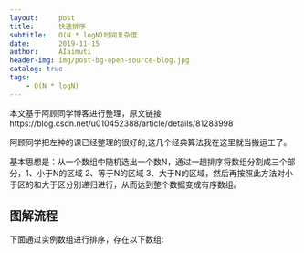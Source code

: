 ```yaml
---
layout:     post
title:      快速排序
subtitle:   O(N * logN)时间复杂度
date:       2019-11-15
author:     AIaimuti
header-img: img/post-bg-open-source-blog.jpg
catalog: true
tags:
    - O(N * logN)
---
```



本文基于阿顾同学博客进行整理，原文链接https://blog.csdn.net/u010452388/article/details/81283998

阿顾同学把左神的课已经整理的很好的,这几个经典算法我在这里就当搬运工了。

基本思想是：从一个数组中随机选出一个数N，通过一趟排序将数组分割成三个部分，1、小于N的区域 2、等于N的区域 3、大于N的区域，然后再按照此方法对小于区的和大于区分别递归进行，从而达到整个数据变成有序数组。

## 图解流程

下面通过实例数组进行排序，存在以下数组:

